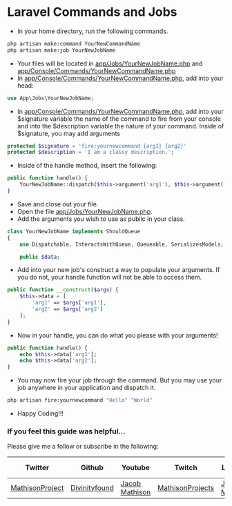 # Laravel Commands and Jobs

- In your home directory, run the following commands.

```sh
php artisan make:command YourNewCommandName
php artisan make:job YourNewJobName
```

- Your files will be located in [app/Jobs/YourNewJobName.php](https://github.com/Divinityfound/howtos/blob/master/laravel_console_and_jobs/YourNewJobName.php) and [app/Console/Commands/YourNewCommandName.php](https://github.com/Divinityfound/howtos/blob/master/laravel_console_and_jobs/YourNewCommandName.php)
- In [app/Console/Commands/YourNewCommandName.php](https://github.com/Divinityfound/howtos/blob/master/laravel_console_and_jobs/YourNewCommandName.php), add into your head:

```php
use App\Jobs\YourNewJobName;
```

- In [app/Console/Commands/YourNewCommandName.php](https://github.com/Divinityfound/howtos/blob/master/laravel_console_and_jobs/YourNewCommandName.php), add into your $signature variable the name of the command to fire from your console and into the $description variable the nature of your command. Inside of $signature, you may add arguments

```php
protected $signature = 'fire:yournewcommand {arg1} {arg2}'
protected $description = 'I am a classy description.';
```

- Inside of the handle method, insert the following:

```php
public function handle() {
	YourNewJobName::dispatch($this->argument('arg1'), $this->argument('arg2'));
}
```

- Save and close out your file.
- Open the file [app/Jobs/YourNewJobName.php](https://github.com/Divinityfound/howtos/blob/master/laravel_console_and_jobs/YourNewJobName.php).
- Add the arguments you wish to use as public in your class.

```php
class YourNewJobName implements ShouldQueue
{
    use Dispatchable, InteractsWithQueue, Queueable, SerializesModels;

    public $data;
```

- Add into your new job's construct a way to populate your arguments. If you do not, your handle function will not be able to access them.

```php
public function __construct($args) {
	$this->data = [
		'arg1' => $args['arg1'],
		'arg2' => $args['arg2']
	];
}
```

- Now in your handle, you can do what you please with your arguments!

```php
public function handle() {
	echo $this->data['arg1'];
	echo $this->data['arg2'];
}
```

- You may now fire your job through the command. But you may use your job anywhere in your application and dispatch it.

```sh
php artisan fire:yournewcommand "Hello" "World"
```

- Happy Coding!!!

### If you feel this guide was helpful...

Please give me a follow or subscribe in the following:

|Twitter|Github|Youtube|Twitch|Linkedin|Personal Site|
| ----- | ---- | ----- | ---- | ------ | ----------- |
|[MathisonProject](https://twitter.com/MathisonProject)|[Divinityfound](https://github.com/Divinityfound)|[Jacob Mathison](https://www.youtube.com/channel/UCNNxB1TRbdJxE_y51sJb9DA)|[MathisonProjects](http://twitch.tv/mathisonprojects)|[Jacob Mathison](https://www.linkedin.com/in/jacob-mathison-62359912/)|[Mathison Projects](http://mathisonprojects.com)|